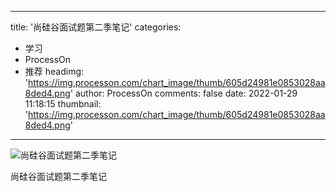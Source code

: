 
---
title: '尚硅谷面试题第二季笔记'
categories: 
 - 学习
 - ProcessOn
 - 推荐
headimg: 'https://img.processon.com/chart_image/thumb/605d24981e0853028aa8ded4.png'
author: ProcessOn
comments: false
date: 2022-01-29 11:18:15
thumbnail: 'https://img.processon.com/chart_image/thumb/605d24981e0853028aa8ded4.png'
---

<div>   
<img class="thumb" alt="尚硅谷面试题第二季笔记" src="https://img.processon.com/chart_image/thumb/605d24981e0853028aa8ded4.png" referrerpolicy="no-referrer">
<p>尚硅谷面试题第二季笔记</p>  
</div>
            
